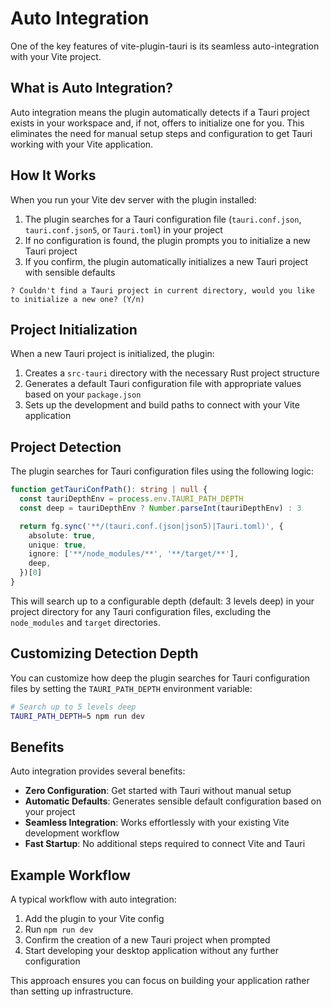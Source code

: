 # Auto Integration

One of the key features of vite-plugin-tauri is its seamless auto-integration with your Vite project.

## What is Auto Integration?

Auto integration means the plugin automatically detects if a Tauri project exists in your workspace and, if not, offers to initialize one for you. This eliminates the need for manual setup steps and configuration to get Tauri working with your Vite application.

## How It Works

When you run your Vite dev server with the plugin installed:

1. The plugin searches for a Tauri configuration file (`tauri.conf.json`, `tauri.conf.json5`, or `Tauri.toml`) in your project
2. If no configuration is found, the plugin prompts you to initialize a new Tauri project
3. If you confirm, the plugin automatically initializes a new Tauri project with sensible defaults

```
? Couldn't find a Tauri project in current directory, would you like to initialize a new one? (Y/n)
```

## Project Initialization

When a new Tauri project is initialized, the plugin:

1. Creates a `src-tauri` directory with the necessary Rust project structure
2. Generates a default Tauri configuration file with appropriate values based on your `package.json`
3. Sets up the development and build paths to connect with your Vite application

## Project Detection

The plugin searches for Tauri configuration files using the following logic:

```typescript
function getTauriConfPath(): string | null {
  const tauriDepthEnv = process.env.TAURI_PATH_DEPTH
  const deep = tauriDepthEnv ? Number.parseInt(tauriDepthEnv) : 3

  return fg.sync('**/(tauri.conf.(json|json5)|Tauri.toml)', {
    absolute: true,
    unique: true,
    ignore: ['**/node_modules/**', '**/target/**'],
    deep,
  })[0]
}
```

This will search up to a configurable depth (default: 3 levels deep) in your project directory for any Tauri configuration files, excluding the `node_modules` and `target` directories.

## Customizing Detection Depth

You can customize how deep the plugin searches for Tauri configuration files by setting the `TAURI_PATH_DEPTH` environment variable:

```bash
# Search up to 5 levels deep
TAURI_PATH_DEPTH=5 npm run dev
```

## Benefits

Auto integration provides several benefits:

- **Zero Configuration**: Get started with Tauri without manual setup
- **Automatic Defaults**: Generates sensible default configuration based on your project
- **Seamless Integration**: Works effortlessly with your existing Vite development workflow
- **Fast Startup**: No additional steps required to connect Vite and Tauri

## Example Workflow

A typical workflow with auto integration:

1. Add the plugin to your Vite config
2. Run `npm run dev`
3. Confirm the creation of a new Tauri project when prompted
4. Start developing your desktop application without any further configuration

This approach ensures you can focus on building your application rather than setting up infrastructure.
